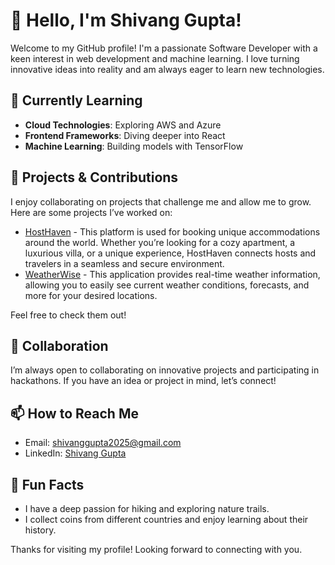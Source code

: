 # 👋 Hello, I&#39;m Shivang Gupta!

Welcome to my GitHub profile! I&#39;m a passionate Software Developer with a keen interest in web development and machine learning. I love turning innovative ideas into reality and am always eager to learn new technologies.

## 🌱 Currently Learning
- **Cloud Technologies**: Exploring AWS and Azure
- **Frontend Frameworks**: Diving deeper into React
- **Machine Learning**: Building models with TensorFlow

## 💼 Projects &amp; Contributions
I enjoy collaborating on projects that challenge me and allow me to grow. Here are some projects I’ve worked on:
- [HostHaven](https://github.com/imshivang007/HostHaven.git) -  This platform is used for booking unique accommodations around the world. Whether you’re looking for a cozy apartment, a luxurious villa, or a unique experience, HostHaven connects hosts and travelers in a seamless and secure environment.
- [WeatherWise](https://github.com/imshivang007/WeatherWise.git) - This application provides real-time weather information, allowing you to easily see current weather conditions, forecasts, and more for your desired locations.

Feel free to check them out!

## 🤝 Collaboration
I’m always open to collaborating on innovative projects and participating in hackathons. If you have an idea or project in mind, let’s connect!

## 📫 How to Reach Me
- Email: [shivanggupta2025@gmail.com](mailto:shivanggupta2025@gmail.com)
- LinkedIn: [Shivang Gupta](https://www.linkedin.com/in/shivang-gupta-65744a225)

## 🌟 Fun Facts
- I have a deep passion for hiking and exploring nature trails.
- I collect coins from different countries and enjoy learning about their history.

Thanks for visiting my profile! Looking forward to connecting with you.
